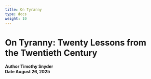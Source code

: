 ```yaml
---
title: On Tyranny
type: docs
weight: 10
---
```


# **On Tyranny: Twenty Lessons from the Twentieth Century**

<h4>Author <span class='book_header'>Timothy Snyder</span></br>Date <span class='book_header'>August 26, 2025</span></h4>

